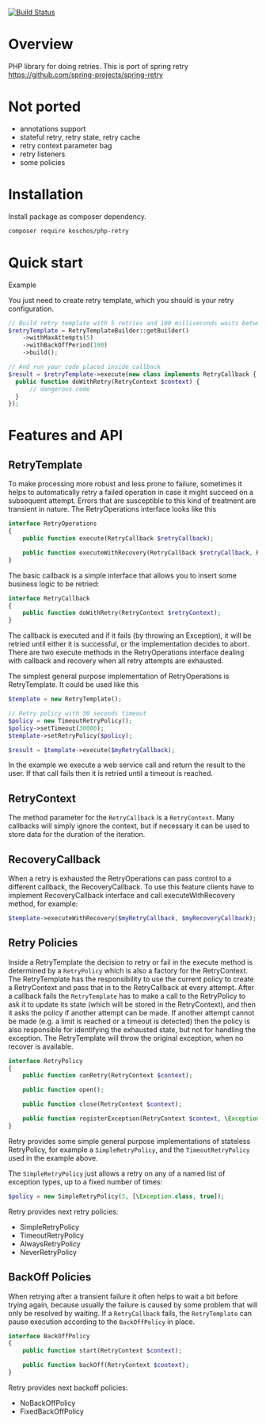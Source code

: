 [![Build Status](https://travis-ci.com/koschos/php-retry.svg?branch=master)](https://travis-ci.com/koschos/php-retry)

# Overview

PHP library for doing retries.
This is port of spring retry https://github.com/spring-projects/spring-retry

# Not ported

* annotations support
* stateful retry, retry state, retry cache
* retry context parameter bag
* retry listeners
* some policies

# Installation

Install package as composer dependency.

```bash
composer require koschos/php-retry
```

# Quick start

Example


You just need to create retry template, which you should is your retry configuration.
```php
// Build retry template with 5 retries and 100 milliseconds waits between them
$retryTemplate = RetryTemplateBuilder::getBuilder()
    ->withMaxAttempts(5)
    ->withBackOffPeriod(100)
    ->build();

// And run your code placed inside callback
$result = $retryTemplate->execute(new class implements RetryCallback {
  public function doWithRetry(RetryContext $context) {
      // dangerous code
  }
});
```
# Features and API

## RetryTemplate

To make processing more robust and less prone to failure, sometimes it helps to automatically retry a failed operation in case it might succeed on a subsequent attempt. 
Errors that are susceptible to this kind of treatment are transient in nature. 
The RetryOperations interface looks like this

```php
interface RetryOperations
{
    public function execute(RetryCallback $retryCallback);

    public function executeWithRecovery(RetryCallback $retryCallback, RecoveryCallback $recoveryCallback);
}
```

The basic callback is a simple interface that allows you to insert some business logic to be retried:

```php
interface RetryCallback
{
    public function doWithRetry(RetryContext $retryContext);
}
```

The callback is executed and if it fails (by throwing an Exception), it will be retried until either it is successful, or the implementation decides to abort. 
There are two execute methods in the RetryOperations interface dealing with callback and recovery when all retry attempts are exhausted.

The simplest general purpose implementation of RetryOperations is RetryTemplate. It could be used like this

```php
$template = new RetryTemplate();

// Retry policy with 30 seconds timeout
$policy = new TimeoutRetryPolicy();
$policy->setTimeout(30000);
$template->setRetryPolicy($policy);

$result = $template->execute($myRetryCallback);
```

In the example we execute a web service call and return the result to the user. If that call fails then it is retried until a timeout is reached.

## RetryContext

The method parameter for the <code>RetryCallback</code> is a <code>RetryContext</code>. Many callbacks will simply ignore the context, but if necessary it can be used to store data for the duration of the iteration.

## RecoveryCallback

When a retry is exhausted the RetryOperations can pass control to a different callback, the RecoveryCallback. 
To use this feature clients have to implement RecoveryCallback interface and call executeWithRecovery method, for example:

```php
$template->executeWithRecovery($myRetryCallback, $myRecoveryCallback);
```

## Retry Policies

Inside a RetryTemplate the decision to retry or fail in the execute method is determined by a <code>RetryPolicy</code> which is also a factory for the RetryContext. 
The RetryTemplate has the responsibility to use the current policy to create a RetryContext and pass that in to the RetryCallback at every attempt. 
After a callback fails the <code>RetryTemplate</code> has to make a call to the RetryPolicy to ask it to update its state (which will be stored in the RetryContext), and then it asks the policy if another attempt can be made. 
If another attempt cannot be made (e.g. a limit is reached or a timeout is detected) then the policy is also responsible for identifying the exhausted state, but not for handling the exception. 
The RetryTemplate will throw the original exception, when no recover is available.

```php
interface RetryPolicy
{
    public function canRetry(RetryContext $context);

    public function open();

    public function close(RetryContext $context);

    public function registerException(RetryContext $context, \Exception $exception);
}
```

Retry provides some simple general purpose implementations of stateless RetryPolicy, for example a <code>SimpleRetryPolicy</code>, and the <code>TimeoutRetryPolicy</code> used in the example above.

The <code>SimpleRetryPolicy</code> just allows a retry on any of a named list of exception types, up to a fixed number of times:

```php
$policy = new SimpleRetryPolicy(5, [\Exception.class, true]);
```

Retry provides next retry policies:
* SimpleRetryPolicy
* TimeoutRetryPolicy
* AlwaysRetryPolicy
* NeverRetryPolicy

## BackOff Policies

When retrying after a transient failure it often helps to wait a bit before trying again, because usually the failure is caused by some problem that will only be resolved by waiting. 
If a <code>RetryCallback</code> fails, the <code>RetryTemplate</code> can pause execution according to the <code>BackOffPolicy</code> in place.

```php
interface BackOffPolicy
{
    public function start(RetryContext $context);

    public function backOff(RetryContext $context);
}
```

Retry provides next backoff policies:
* NoBackOffPolicy
* FixedBackOffPolicy
